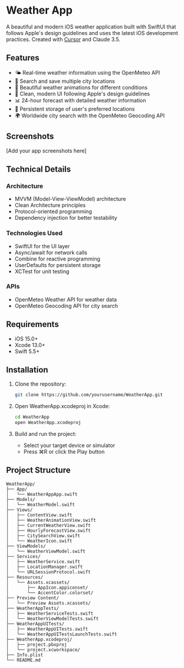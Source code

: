 # Weather App

A beautiful and modern iOS weather application built with SwiftUI that follows Apple's design guidelines and uses the latest iOS development practices. Created with [Cursor](https://cursor.sh/) and Claude 3.5.

## Features

- 🌤️ Real-time weather information using the OpenMeteo API
- 📍 Search and save multiple city locations
- 🎨 Beautiful weather animations for different conditions
- 📱 Clean, modern UI following Apple's design guidelines
- 📊 24-hour forecast with detailed weather information
- 💾 Persistent storage of user's preferred locations
- 🌍 Worldwide city search with the OpenMeteo Geocoding API

## Screenshots

[Add your app screenshots here]

## Technical Details

### Architecture
- MVVM (Model-View-ViewModel) architecture
- Clean Architecture principles
- Protocol-oriented programming
- Dependency injection for better testability

### Technologies Used
- SwiftUI for the UI layer
- Async/await for network calls
- Combine for reactive programming
- UserDefaults for persistent storage
- XCTest for unit testing

### APIs
- OpenMeteo Weather API for weather data
- OpenMeteo Geocoding API for city search

## Requirements

- iOS 15.0+
- Xcode 13.0+
- Swift 5.5+

## Installation

1. Clone the repository:
   ```bash
   git clone https://github.com/yourusername/WeatherApp.git
   ```

2. Open WeatherApp.xcodeproj in Xcode:
   ```bash
   cd WeatherApp
   open WeatherApp.xcodeproj
   ```

3. Build and run the project:
   - Select your target device or simulator
   - Press ⌘R or click the Play button

## Project Structure

```plaintext
WeatherApp/
├── App/
│   └── WeatherAppApp.swift
├── Models/
│   └── WeatherModel.swift
├── Views/
│   ├── ContentView.swift
│   ├── WeatherAnimationView.swift
│   ├── CurrentWeatherView.swift
│   ├── HourlyForecastView.swift
│   ├── CitySearchView.swift
│   └── WeatherIcon.swift
├── ViewModels/
│   └── WeatherViewModel.swift
├── Services/
│   ├── WeatherService.swift
│   ├── LocationManager.swift
│   └── URLSessionProtocol.swift
├── Resources/
│   └── Assets.xcassets/
│       ├── AppIcon.appiconset/
│       └── AccentColor.colorset/
├── Preview Content/
│   └── Preview Assets.xcassets/
├── WeatherAppTests/
│   ├── WeatherServiceTests.swift
│   └── WeatherViewModelTests.swift
├── WeatherAppUITests/
│   ├── WeatherAppUITests.swift
│   └── WeatherAppUITestsLaunchTests.swift
├── WeatherApp.xcodeproj/
│   ├── project.pbxproj
│   └── project.xcworkspace/
├── Info.plist
└── README.md